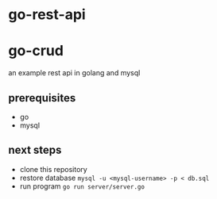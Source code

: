 # go-rest-api
# go-crud 
an example rest api in golang and mysql
## prerequisites
- go
- mysql
## next steps
- clone this repository
- restore database `mysql -u <mysql-username> -p < db.sql`
- run program `go run server/server.go` 
